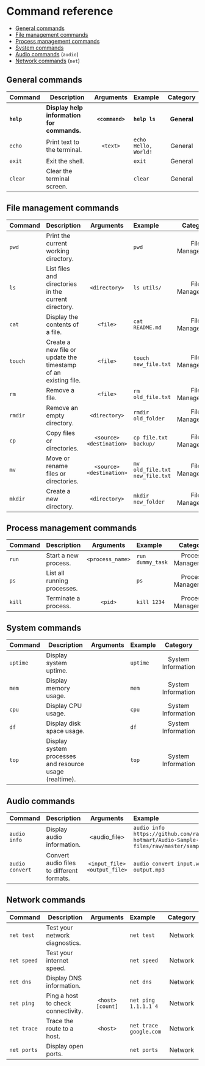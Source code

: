 # Command reference

- [General commands](#general-commands)
- [File management commands](#file-management-commands)
- [Process management commands](#process-management-commands)
- [System commands](#system-commands)
- [Audio commands](#audio-commands) (`audio`)
- [Network commands](#network-commands) (`net`)

## General commands

| Command | Description | Arguments | Example | Category |
| ------- | ----------- | :---------: | :------- | :-------: |
| **`help`** | **Display help information for commands.** | **`<command>`** | **`help ls`** | **General** |
| `echo` | Print text to the terminal. | `<text>` | `echo Hello, World!` | General |
| `exit` | Exit the shell. | | `exit` | General |
| `clear` | Clear the terminal screen. | | `clear` | General |


## File management commands
| Command | Description | Arguments | Example | Category |
| ------- | ----------- | :---------: | :------- | :-------: |
| `pwd` | Print the current working directory. | | `pwd` | File Management |
| `ls` | List files and directories in the current directory. | `<directory>` | `ls utils/`  | File Management |
| `cat` | Display the contents of a file. | `<file>` | `cat README.md` | File Management |
| `touch` | Create a new file or update the timestamp of an existing file. | `<file>` | `touch new_file.txt` | File Management |
| `rm` | Remove a file. | `<file>` | `rm old_file.txt` | File Management |
| `rmdir` | Remove an empty directory. | `<directory>` | `rmdir old_folder` | File Management |
| `cp` | Copy files or directories. | `<source> <destination>` | `cp file.txt backup/` | File Management |
| `mv` | Move or rename files or directories. | `<source> <destination>` | `mv old_file.txt new_file.txt` | File Management |
| `mkdir` | Create a new directory. | `<directory>` | `mkdir new_folder` | File Management |


## Process management commands

| Command | Description | Arguments | Example | Category |
| ------- | ----------- | :---------: | :------- | :-------: |
| `run` | Start a new process. | `<process_name>` | `run dummy_task` | Process Management |
| `ps` | List all running processes. | | `ps` | Process Management |
| `kill` | Terminate a process. | `<pid>` | `kill 1234` | Process Management |

## System commands

| Command | Description | Arguments | Example | Category |
| ------- | ----------- | :---------: | :------- | :-------: |
| `uptime` | Display system uptime. | | `uptime` | System Information |
| `mem` | Display memory usage. | | `mem` | System Information |
| `cpu` | Display CPU usage. | | `cpu` | System Information |
| `df` | Display disk space usage. | | `df` | System Information |
| `top` | Display system processes and resource usage (realtime). | | `top` | System Information |

## Audio commands

| Command | Description | Arguments | Example | Category |
| ------- | ----------- | :---------: | :------- | :-------: |
| `audio info` | Display audio information. | <audio_file> | `audio info https://github.com/rafaelreis-hotmart/Audio-Sample-files/raw/master/sample.wav` | Audio |
| `audio convert` | Convert audio files to different formats. | `<input_file> <output_file>` | `audio convert input.wav output.mp3` | Audio |

## Network commands
| Command | Description | Arguments | Example | Category |
| ------- | ----------- | :---------: | :------- | :-------: |
| `net test` | Test your network diagnostics. | | `net test` | Network |
| `net speed` | Test your internet speed. | | `net speed` | Network |
| `net dns` | Display DNS information. | | `net dns` | Network |
| `net ping` | Ping a host to check connectivity. | `<host> [count]` | `net ping 1.1.1.1 4` | Network | 
| `net trace` | Trace the route to a host. | `<host>` | `net trace google.com` | Network |
| `net ports` | Display open ports. | | `net ports` | Network |